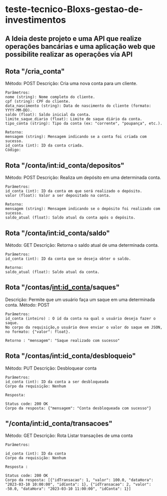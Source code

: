 # teste-tecnico-Bloxs-gestao-de-investimentos

## A Ideia deste projeto e uma API que realize operações bancárias e uma aplicação web que possibilite realizar as operações via API

## Rota "/cria_conta"
Método: POST
Descrição: Cria uma nova conta para um cliente.
    
    Parâmetros:
    nome (string): Nome completo do cliente.
    cpf (string): CPF do cliente.
    data_nascimento (string): Data de nascimento do cliente (formato: YYYY-MM-DD).
    saldo (float): Saldo inicial da conta.
    limite_saque_diario (float): Limite de saque diário da conta.
    tipo_conta (string): Tipo da conta (ex: "corrente", "poupança", etc.).

    Retorno:
    mensagem (string): Mensagem indicando se a conta foi criada com sucesso.
    id_conta (int): ID da conta criada.
    Código:



## Rota "/conta/int:id_conta/depositos"
Método: POST
Descrição: Realiza um depósito em uma determinada conta.
    
    Parâmetros:
    id_conta (int): ID da conta em que será realizado o depósito.
    valor (float): Valor a ser depositado na conta.

    Retorno:
    mensagem (string): Mensagem indicando se o depósito foi realizado com sucesso.
    saldo_atual (float): Saldo atual da conta após o depósito.

## Rota "/conta/int:id_conta/saldo"
Método: GET
Descrição: Retorna o saldo atual de uma determinada conta.

    Parâmetros:
    id_conta (int): ID da conta que se deseja obter o saldo.

    Retorno:
    saldo_atual (float): Saldo atual da conta.


## Rota "/contas/<int:id_conta>/saques" 
Descrição: Permite que um usuário faça um saque em uma determinada conta.
Método: POST

    Parâmetros: 
    id_conta (inteiro) : O id da conta na qual o usuário deseja fazer o saque. 
    No corpo da requisição,o usuário deve enviar o valor do saque em JSON, no formato: {"valor": float}.

    Retorno : "mensagem": "Saque realizado com sucesso"





## Rota "/contas/int:id_conta/desbloqueio"

Método: PUT
Descrição: Desbloquear conta 

    Parâmetros:
    id_conta (int): ID da conta a ser desbloqueada
    Corpo da requisição: Nenhum

    Resposta:

    Status code: 200 OK
    Corpo da resposta: {"mensagem": "Conta desbloqueada com sucesso"}



## "/conta/int:id_conta/transacoes"

Método: GET
Descrição: Rota Listar transações de uma conta 

    Parâmetros:

    id_conta (int): ID da conta
    Corpo da requisição: Nenhum

    Resposta :

    Status code: 200 OK
    Corpo da resposta: [{"idTransacao": 1, "valor": 100.0, "dataHora": "2023-03-10 10:00:00", "idConta": 1}, {"idTransacao": 2, "valor": -50.0, "dataHora": "2023-03-10 11:00:00", "idConta": 1}]
